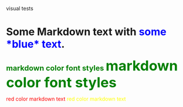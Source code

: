 <p style="background-color:#FFFF00;
# Running a Polymerase Chain Reaction (PCR) experiment

Session 1: Running a quick PCR
In this session we will use the EDVOTEK Quick PCR kit to amplify Lamda DNA

Label a new tube as DNA mix followed by your initials 

Add your 1 PCR bead to this tube

Add 20ul of diluted primer mix 

Add 5ul of Lambda DNA mix (your DNA template)

Mix well with a pipette and securely cap the tube

The solution should turn to an orange liquid, indicating that all reagents are present and mixed.

Spin tube
Hand tube to instructor who will load the samples into the Thermocycler







Session 2: Gel Electrophoresis using Lonza Flashgel
In this process we will dye your DNA using a stain and use an electric current to pull the DNA across a special gel.  

Label a 1.5 ml tube with your sample ID.


Set a 10 µl pipette to 3 µl.


Add 3 µl the blue lonza flash gel loading dye to the tube.


Set a 10 µl pipette to 2 µl.


Add 2 µl of your PCR product into the tube.


Using your pipette gently suck the liquids up and down in the tube to mix the loading dye and PCR sample together.


Set a 10µl pipette to 5 µl.


Load 5 µl of the mixture into a well of the gel. 
The trainer will show you where to load the sample.  Be careful not to puncture the gel, or the sample won’t remain in the well
The trainer will turn on the power unit of the gel system.


Check the screen or gel. In a few minutes you will see bands appear on the gel.
If a band appears on the gel, this means there is DNA present.  If a band does not appear, The PCR reaction was not successful.  This could mean that DNA was not present in the sample or that the reaction failed. 
</p>

images tests

![picture of jorge](img/IMG_9469.JPG)


visual tests
<h1>Some Markdown text with <span style="color:blue">some *blue* text</span>.</h1>

<span style="color:green;font-weight:700;font-size:20px">
    markdown color font styles
</span>



<span style="color:green;font-weight:700;font-size:38px">
    markdown color font styles
</span>

<style>
red { color: red }
yellow { color: yellow }
</style>

<red> red color markdown text</red>
<yellow> red color markdown text</yellow>
